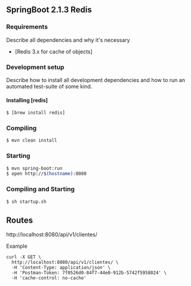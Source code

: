 ## SpringBoot 2.1.3 Redis


### Requirements
Describe all dependencies and why it's necessary
* [Redis 3.x for cache of objects]

### Development setup
Describe how to install all development dependencies and how to run an automated test-suite of some kind. 

#### Installing [redis]
```sh
$ [brew install redis]
```

### Compiling 
```sh
$ mvn clean install
```

### Starting 
```sh
$ mvn spring-boot:run
$ open http://$(hostname):8080
```

### Compiling and Starting
```sh
$ sh startup.sh
```
## Routes
http://localhost:8080/api/v1/clientes/

Example 
```
curl -X GET \
  http://localhost:8080/api/v1/clientes/ \
  -H 'Content-Type: application/json' \
  -H 'Postman-Token: 7f0526d0-84f7-44e0-912b-5742f5958024' \
  -H 'cache-control: no-cache'
  ```
